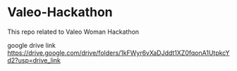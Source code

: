 # Valeo-Hackathon
This repo related to Valeo Woman Hackathon 

google drive link 
https://drive.google.com/drive/folders/1kFWyr6vXaDJddt1XZ0fqonA1UtpkcYd2?usp=drive_link
